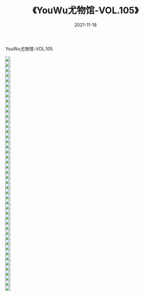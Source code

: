 ﻿---
layout: post
title:  《YouWu尤物馆-VOL.105》
date:   2021-11-18
img: http://img.660000.xyz/Sharelink/网络美图/2021/YouWu尤物馆-VOL.105/000.jpg
categories: [美女, 清纯, 唯美]
---

YouWu尤物馆-VOL.105

  ![](http://img.660000.xyz/Sharelink/网络美图/2021/YouWu尤物馆-VOL.105/001.jpg) <br> ![](http://img.660000.xyz/Sharelink/网络美图/2021/YouWu尤物馆-VOL.105/002.jpg) <br> ![](http://img.660000.xyz/Sharelink/网络美图/2021/YouWu尤物馆-VOL.105/003.jpg) <br> ![](http://img.660000.xyz/Sharelink/网络美图/2021/YouWu尤物馆-VOL.105/004.jpg) <br> ![](http://img.660000.xyz/Sharelink/网络美图/2021/YouWu尤物馆-VOL.105/005.jpg) <br> ![](http://img.660000.xyz/Sharelink/网络美图/2021/YouWu尤物馆-VOL.105/006.jpg) <br> ![](http://img.660000.xyz/Sharelink/网络美图/2021/YouWu尤物馆-VOL.105/007.jpg) <br> ![](http://img.660000.xyz/Sharelink/网络美图/2021/YouWu尤物馆-VOL.105/008.jpg) <br> ![](http://img.660000.xyz/Sharelink/网络美图/2021/YouWu尤物馆-VOL.105/009.jpg) <br> ![](http://img.660000.xyz/Sharelink/网络美图/2021/YouWu尤物馆-VOL.105/010.jpg) <br> ![](http://img.660000.xyz/Sharelink/网络美图/2021/YouWu尤物馆-VOL.105/011.jpg) <br> ![](http://img.660000.xyz/Sharelink/网络美图/2021/YouWu尤物馆-VOL.105/012.jpg) <br> ![](http://img.660000.xyz/Sharelink/网络美图/2021/YouWu尤物馆-VOL.105/013.jpg) <br> ![](http://img.660000.xyz/Sharelink/网络美图/2021/YouWu尤物馆-VOL.105/014.jpg) <br> ![](http://img.660000.xyz/Sharelink/网络美图/2021/YouWu尤物馆-VOL.105/015.jpg) <br> ![](http://img.660000.xyz/Sharelink/网络美图/2021/YouWu尤物馆-VOL.105/016.jpg) <br> ![](http://img.660000.xyz/Sharelink/网络美图/2021/YouWu尤物馆-VOL.105/017.jpg) <br> ![](http://img.660000.xyz/Sharelink/网络美图/2021/YouWu尤物馆-VOL.105/018.jpg) <br> ![](http://img.660000.xyz/Sharelink/网络美图/2021/YouWu尤物馆-VOL.105/019.jpg) <br> ![](http://img.660000.xyz/Sharelink/网络美图/2021/YouWu尤物馆-VOL.105/020.jpg) <br> ![](http://img.660000.xyz/Sharelink/网络美图/2021/YouWu尤物馆-VOL.105/021.jpg) <br> ![](http://img.660000.xyz/Sharelink/网络美图/2021/YouWu尤物馆-VOL.105/022.jpg) <br> ![](http://img.660000.xyz/Sharelink/网络美图/2021/YouWu尤物馆-VOL.105/023.jpg) <br> ![](http://img.660000.xyz/Sharelink/网络美图/2021/YouWu尤物馆-VOL.105/024.jpg) <br> ![](http://img.660000.xyz/Sharelink/网络美图/2021/YouWu尤物馆-VOL.105/025.jpg) <br> ![](http://img.660000.xyz/Sharelink/网络美图/2021/YouWu尤物馆-VOL.105/026.jpg) <br> ![](http://img.660000.xyz/Sharelink/网络美图/2021/YouWu尤物馆-VOL.105/027.jpg) <br> ![](http://img.660000.xyz/Sharelink/网络美图/2021/YouWu尤物馆-VOL.105/028.jpg) <br> ![](http://img.660000.xyz/Sharelink/网络美图/2021/YouWu尤物馆-VOL.105/029.jpg) <br> ![](http://img.660000.xyz/Sharelink/网络美图/2021/YouWu尤物馆-VOL.105/030.jpg) <br> ![](http://img.660000.xyz/Sharelink/网络美图/2021/YouWu尤物馆-VOL.105/031.jpg) <br> ![](http://img.660000.xyz/Sharelink/网络美图/2021/YouWu尤物馆-VOL.105/032.jpg) <br> ![](http://img.660000.xyz/Sharelink/网络美图/2021/YouWu尤物馆-VOL.105/033.jpg) <br> ![](http://img.660000.xyz/Sharelink/网络美图/2021/YouWu尤物馆-VOL.105/034.jpg) <br> ![](http://img.660000.xyz/Sharelink/网络美图/2021/YouWu尤物馆-VOL.105/035.jpg) <br> ![](http://img.660000.xyz/Sharelink/网络美图/2021/YouWu尤物馆-VOL.105/036.jpg) <br> ![](http://img.660000.xyz/Sharelink/网络美图/2021/YouWu尤物馆-VOL.105/037.jpg) <br> ![](http://img.660000.xyz/Sharelink/网络美图/2021/YouWu尤物馆-VOL.105/038.jpg) <br> ![](http://img.660000.xyz/Sharelink/网络美图/2021/YouWu尤物馆-VOL.105/039.jpg) <br> ![](http://img.660000.xyz/Sharelink/网络美图/2021/YouWu尤物馆-VOL.105/040.jpg) <br> ![](http://img.660000.xyz/Sharelink/网络美图/2021/YouWu尤物馆-VOL.105/041.jpg) <br> ![](http://img.660000.xyz/Sharelink/网络美图/2021/YouWu尤物馆-VOL.105/042.jpg) <br> ![](http://img.660000.xyz/Sharelink/网络美图/2021/YouWu尤物馆-VOL.105/043.jpg) <br> ![](http://img.660000.xyz/Sharelink/网络美图/2021/YouWu尤物馆-VOL.105/044.jpg) <br> ![](http://img.660000.xyz/Sharelink/网络美图/2021/YouWu尤物馆-VOL.105/045.jpg) <br> ![](http://img.660000.xyz/Sharelink/网络美图/2021/YouWu尤物馆-VOL.105/046.jpg) <br>